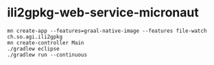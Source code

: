 # ili2gpkg-web-service-micronaut

```
mn create-app --features=graal-native-image --features file-watch ch.so.agi.ili2gpkg 
mn create-controller Main
./gradlew eclipse
./gradlew run --continuous
```
